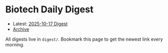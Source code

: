 # Biotech Daily Digest

- Latest: [2025-10-17 Digest](digest/2025-10-17.md)
- [Archive](archive.md)

All digests live in `digest/`. Bookmark this page to get the newest link every morning.
